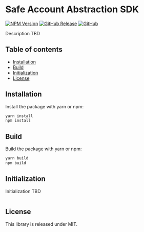 # Safe Account Abstraction SDK

[![NPM Version](https://badge.fury.io/js/%40safe-global%2Faccount-abstraction.svg)](https://badge.fury.io/js/%40safe-global%2Faccount-abstraction)
[![GitHub Release](https://img.shields.io/github/release/safe-global/account-abstraction-sdk.svg?style=flat)](https://github.com/safe-global/account-abstraction-sdk/releases)
[![GitHub](https://img.shields.io/github/license/safe-global/account-abstraction-sdk)](https://github.com/safe-global/account-abstraction-sdk/blob/main/packages/account-abstraction/LICENSE.md)

Description TBD

## Table of contents
* [Installation](#installation)
* [Build](#build)
* [Initialization](#initialization)
* [License](#license)

## <a name="installation">Installation</a>

Install the package with yarn or npm:

```bash
yarn install
npm install
```

## <a name="build">Build</a>

Build the package with yarn or npm:

```bash
yarn build
npm build
```

## <a name="initialization">Initialization</a>

Initialization TBD

```js

```

## <a name="license">License</a>

This library is released under MIT.
